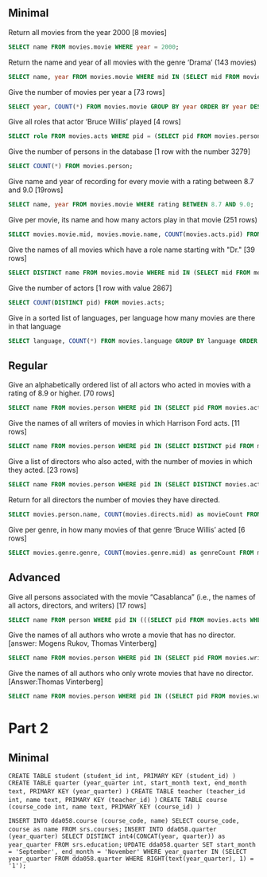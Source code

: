 ## Minimal

Return all movies from the year 2000 [8 movies]
```sql
SELECT name FROM movies.movie WHERE year = 2000;
```

Return the name and year of all movies with the genre ‘Drama’ (143 movies)
```sql
SELECT name, year FROM movies.movie WHERE mid IN (SELECT mid FROM movies.genre WHERE genre = 'Drama');
```

Give the number of movies per year a [73 rows]
```sql
SELECT year, COUNT(*) FROM movies.movie GROUP BY year ORDER BY year DESC;
```

Give all roles that actor ‘Bruce Willis’ played [4 rows]
```sql
SELECT role FROM movies.acts WHERE pid = (SELECT pid FROM movies.person WHERE name = 'Bruce Willis');
```

Give the number of persons in the database [1 row with the number 3279]
```sql
SELECT COUNT(*) FROM movies.person;
```
Give name and year of recording for every movie with a rating between 8.7 and 9.0 [19rows]
```sql
SELECT name, year FROM movies.movie WHERE rating BETWEEN 8.7 AND 9.0;
```

Give per movie, its name and how many actors play in that movie (251 rows)
```sql
SELECT movies.movie.mid, movies.movie.name, COUNT(movies.acts.pid) FROM movies.movie, movies.acts WHERE movies.movie.mid = movies.acts.mid GROUP BY movies.movie.mid;
```

Give the names of all movies which have a role name starting with "Dr." [39 rows]
```sql
SELECT DISTINCT name FROM movies.movie WHERE mid IN (SELECT mid FROM movies.acts WHERE role LIKE 'Dr.%');
```

Give the number of actors [1 row with value 2867]
```sql
SELECT COUNT(DISTINCT pid) FROM movies.acts;
```

Give in a sorted list of languages, per language how many movies are there in that language
```sql
SELECT language, COUNT(*) FROM movies.language GROUP BY language ORDER BY COUNT(*) DESC;
```

## Regular

Give an alphabetically ordered list of all actors who acted in movies with a rating of 8.9 or higher. [70 rows]
```sql
SELECT name FROM movies.person WHERE pid IN (SELECT pid FROM movies.acts WHERE mid IN (SELECT mid FROM movies.movie WHERE rating >= 8.9)) ORDER BY name ASC;
```

Give the names of all writers of movies in which Harrison Ford acts. [11 rows]
```sql
SELECT name FROM movies.person WHERE pid IN (SELECT DISTINCT pid FROM movies.writes WHERE mid IN (SELECT mid FROM movies.acts WHERE pid = (SELECT pid FROM movies.person WHERE name = 'Harrison Ford'))) ORDER BY name ASC;
```

Give a list of directors who also acted, with the number of movies in which they acted. [23 rows]
```sql
SELECT name FROM movies.person WHERE pid IN (SELECT DISTINCT movies.acts.pid FROM movies.acts, movies.directs WHERE movies.acts.pid = movies.directs.pid) ORDER BY name ASC;
```

Return for all directors the number of movies they have directed.
```sql
SELECT movies.person.name, COUNT(movies.directs.mid) as movieCount FROM movies.directs, movies.person WHERE movies.person.pid = movies.directs.pid GROUP BY movies.directs.pid, movies.person.name ORDER BY movieCount DESC;
```

Give per genre, in how many movies of that genre ‘Bruce Willis’ acted [6 rows]
```sql
SELECT movies.genre.genre, COUNT(movies.genre.mid) as genreCount FROM movies.acts, movies.genre WHERE pid = (SELECT pid FROM movies.person WHERE name = 'Bruce Willis') AND movies.genre.mid = movies.acts.mid GROUP BY movies.genre.genre ORDER BY genreCount DESC;
```

## Advanced

Give all persons associated with the movie “Casablanca” (i.e., the names of all actors, directors, and writers) [17 rows]
```sql
SELECT name FROM person WHERE pid IN (((SELECT pid FROM movies.acts WHERE mid = (SELECT mid FROM movies.movie WHERE name = 'Casablanca')) UNION (SELECT pid FROM movies.directs WHERE mid = (SELECT mid FROM movies.movie WHERE name = 'Casablanca')) UNION (SELECT pid FROM movies.writes WHERE mid = (SELECT mid FROM movies.movie WHERE name = 'Casablanca'))));
```

Give the names of all authors who wrote a movie that has no director. [answer: Mogens Rukov, Thomas Vinterberg]
```sql
SELECT name FROM movies.person WHERE pid IN (SELECT pid FROM movies.writes WHERE mid IN ((SELECT mid FROM movies.movie) EXCEPT (SELECT mid FROM movies.directs)));
```

Give the names of all authors who only wrote movies that have no director. [Answer:Thomas Vinterberg]
```sql
SELECT name FROM movies.person WHERE pid IN ((SELECT pid FROM movies.writes WHERE mid IN ((SELECT mid FROM movies.movie) EXCEPT (SELECT mid FROM movies.directs))) EXCEPT (SELECT pid FROM movies.writes WHERE mid IN (SELECT DISTINCT mid FROM movies.directs)));
```

# Part 2

## Minimal

```CREATE TABLE student (student_id int, PRIMARY KEY (student_id) )```
```CREATE TABLE quarter (year_quarter int, start_month text, end_month text, PRIMARY KEY (year_quarter) )```
```CREATE TABLE teacher (teacher_id int, name text, PRIMARY KEY (teacher_id) )```
```CREATE TABLE course (course_code int, name text, PRIMARY KEY (course_id) )```

```INSERT INTO dda058.course (course_code, name) SELECT course_code, course as name FROM srs.courses;```
```INSERT INTO dda058.quarter (year_quarter) SELECT DISTINCT int4(CONCAT(year, quarter)) as year_quarter FROM srs.education;```
```UPDATE dda058.quarter SET start_month = 'September', end_month = 'November' WHERE year_quarter IN (SELECT year_quarter FROM dda058.quarter WHERE RIGHT(text(year_quarter), 1) = '1');```
